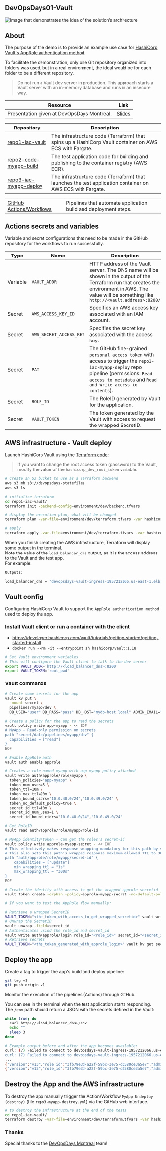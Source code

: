 ## DevOpsDays01-Vault

![Image that demonstrates the idea of the solution’s architecture](./env.drawio.png)

## About

The purpose of the demo is to provide an example use case for [HashiCorp Vault's AppRole authentication method](https://developer.hashicorp.com/vault/docs/auth/approle).

To facilitate the demonstration, only one Git repository organized into folders was used, but in a real environment, the ideal would be for each folder to be a different repository.

> Do not run a Vault dev server in production. This approach starts a Vault server with an in-memory database and runs in an insecure way.

| Resource | Link |
| --- | --- |
| Presentation given at DevOpsDays Montreal. | [Slides](https://docs.google.com/presentation/d/1qenQZuDia8NLHGw9EZ4wdRXKRcGc3ApVbSsh_JpfUs4/edit?usp=sharing) |

| Repository | Description |
| --- | --- |
| [repo1-iac-vault](/repo1-iac-vault/) | The infrastructure code (Terraform) that spins up a HashiCorp Vault container on AWS ECS with Fargate. |
| [repo2-code-myapp-build](/repo2-code-myapp-build/) | The test application code for building and publishing to the container registry (AWS ECR). |
| [repo3-iac-myapp-deploy](/repo3-iac-myapp-deploy/terraform/) | The infrastructure code (Terraform) that launches the test application container on AWS ECS with Fargate. |

|  |  |
| --- | --- |
| [GitHub Actions/Workflows](/.github/workflows) | Pipelines that automate application build and deployment steps. |

## Actions secrets and variables

Variable and secret configurations that need to be made in the GitHub repository for the workflows to run successfully.

| Type | Name | Description |
| --- | --- | --- |
| Variable | `VAULT_ADDR` | HTTP address of the Vault server. The DNS name will be shown in the output of the Terraform run that creates the environment in AWS. The value will be something like `http://<vault.address>:8200/` |
| Secret | `AWS_ACCESS_KEY_ID` | Specifies an AWS access key associated with an IAM account. |
| Secret | `AWS_SECRET_ACCESS_KEY` | Specifies the secret key associated with the access key. |
| Secret | `PAT` | The GitHub fine-grained `personal access token` with access to trigger the `repo3-iac-myapp-deploy` repo pipeline (permissions: `Read access to metadata` and `Read and Write access to contents`). |
| Secret | `ROLE_ID` | The RoleID generated by Vault for the application. |
| Secret | `VAULT_TOKEN` | The token generated by the Vault with access to request the wrapped SecretID. |

## AWS infrastructure - Vault deploy

Launch HashiCorp Vault using the [Terraform code](/repo1-iac-vault/):

> If you want to change the root access token (password) to the Vault, modify the value of the `hashicorp_dev_root_token` variable.

```sh
# create an S3 bucket to use as a Terraform backend
aws s3 mb s3://devopsdays-statefiles
aws s3 ls

# initialize terraform
cd repo1-iac-vault/
terraform init -backend-config=environment/dev/backend.tfvars

# display the execution plan, what will be changed
terraform plan -var-file=environment/dev/terraform.tfvars -var hashicorp_dev_root_token=root_pwd

# apply
terraform apply -var-file=environment/dev/terraform.tfvars -var hashicorp_dev_root_token=root_pwd
```

When you finish creating the AWS infrastructure, Terraform will display some output in the terminal.  
Note the value of the `load_balancer_dns` output, as it is the access address to the Vault and the test app.  
For example:

```sh
Outputs:

load_balancer_dns = "devopsdays-vault-ingress-1957212066.us-east-1.elb.amazonaws.com"
```

## Vault config

Configuring HashiCorp Vault to support the `AppRole authentication method` used to deploy the app.

### Install Vault client or run a container with the client

- https://developer.hashicorp.com/vault/tutorials/getting-started/getting-started-install
- `docker run --rm -it --entrypoint sh hashicorp/vault:1.18`

```sh
# Set Vault environment variables
# This will configure the Vault client to talk to the dev server
export VAULT_ADDR='http://<load_balancer_dns>:8200'
export VAULT_TOKEN='root_pwd'
```

### Vault commands

```sh
# Create some secrets for the app
vault kv put \
  -mount secret \
  pipelines/myapp/dev \
  DB_USER="user" DB_PASS="pass" DB_HOST="mydb-host.local" ADMIN_EMAIL="admin@devopsdays"

# Create a policy for the app to read the secrets
vault policy write app-myapp - << EOF
# MyApp - Read-only permission on secrets
path "secret/data/pipelines/myapp/dev" {
  capabilities = ["read"]
}
EOF

# Enable AppRole auth
vault auth enable approle

# Creates a role named myapp with app-myapp policy attached
vault write auth/approle/role/myapp \
  token_policies="app-myapp" \
  token_num_uses=5 \
  token_ttl=10m \
  token_max_ttl=20m \
  token_bound_cidrs="10.0.48.0/24","10.0.49.0/24" \
  token_no_default_policy=true \
  secret_id_ttl=10m \
  secret_id_num_uses=1 \
  secret_id_bound_cidrs="10.0.48.0/24","10.0.49.0/24"

# Get RoleID
vault read auth/approle/role/myapp/role-id

# MyApp identity/token - Can get the roles's secret-id
vault policy write approle-myapp-secret - << EOF
# This effectively makes response wrapping mandatory for this path by setting min_wrapping_ttl to 1 second.
# This also sets this path's wrapped response maximum allowed TTL to 300 seconds.
path "auth/approle/role/myapp/secret-id" {
    capabilities = ["update"]
    min_wrapping_ttl = "1s"
    max_wrapping_ttl = "300s"
}
EOF

# Create the identity with access to get the wrapped approle secretid
vault token create -orphan -policy=approle-myapp-secret -no-default-policy -ttl=87600h -display-name=MyAppIdentity
```

```sh
# If you want to test the AppRole flow manually:

# Retrieve a wrapped SecretID
VAULT_TOKEN="<the_token_with_access_to_get_wrapped_secretid>" vault write -wrap-ttl=300s -force -field=wrapping_token auth/approle/role/myapp/secret-id
# Unwrap the SecretID
vault unwrap -field=secret_id
# Authenticates usind the role_id and secret_id
vault write auth/approle/login role_id="<role_id>" secret_id="<secret_it>"
# Retrieve secrets
VAULT_TOKEN="<the_token_generated_with_approle_login>" vault kv get secret/pipelines/myapp/dev
```

## Deploy the app

Create a tag to trigger the app's build and deploy pipeline:

```sh
git tag v1
git push origin v1
```

Monitor the execution of the pipelines (Actions) through GitHub.

You can see in the terminal when the test application starts responding.  
The `/env` path should return a JSON with the secrets defined in the Vault:

```sh
while true; do
  curl http://<load_balancer_dns>/env
  echo ""
  sleep 3
done

# Example output before and after the app becomes available:
curl: (7) Failed to connect to devopsdays-vault-ingress-1957212066.us-east-1.elb.amazonaws.com port 80 after 232 ms: Couldn't connect to server
curl: (7) Failed to connect to devopsdays-vault-ingress-1957212066.us-east-1.elb.amazonaws.com port 80 after 232 ms: Couldn't connect to server
...
{"version":"v13","role_id":"3fb79e3d-a22f-59bc-3e75-d5580ce3a5e7","admin_email":"admin@devopsdays","db_host":"mydb-host.local","db_user":"user","db_pass":"pass"}
{"version":"v13","role_id":"3fb79e3d-a22f-59bc-3e75-d5580ce3a5e7","admin_email":"admin@devopsdays","db_host":"mydb-host.local","db_user":"user","db_pass":"pass"}
```

## Destroy the App and the AWS infrastructure

To destroy the app manually trigger the Action/Workflow `MyApp Undeploy (destroy)` (file `repo3-myapp-destroy.yml`) via the GitHub web interface.

```sh
# to destroy the infrastructure at the end of the tests
cd repo1-iac-vault/
terraform destroy -var-file=environment/dev/terraform.tfvars -var hashicorp_dev_root_token=root_pwd
```

### Thanks

Special thanks to the [DevOpsDays Montreal](https://www.linkedin.com/company/devopsdays-mtl/) team!
